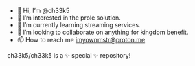 - 👋 Hi, I’m @ch33k5
- 👀 I’m interested in the prole solution.
- 🌱 I’m currently learning streaming services.
- 💞️ I’m looking to collaborate on anything for kingdom benefit.
- 📫 How to reach me imyownmstr@proton.me


ch33k5/ch33k5 is a ✨ special ✨ repository!

